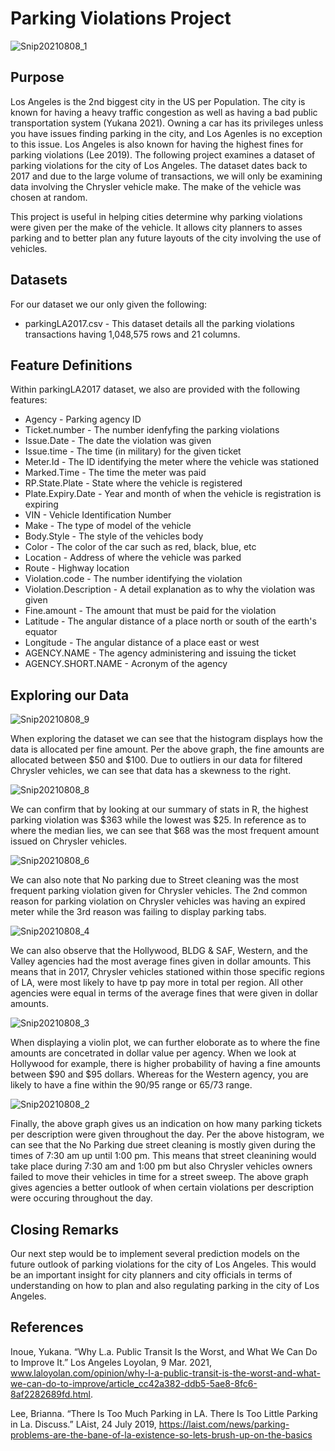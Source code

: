 # Parking Violations Project 

![Snip20210808_1](https://user-images.githubusercontent.com/24769002/128640756-eebc0094-fc51-4f07-9edc-af04df99cc40.png)


Purpose
------------------------
Los Angeles is the 2nd biggest city in the US per Population. The city is known for having a heavy traffic congestion as well as having a bad public transportation system (Yukana 2021). Owning a car has its privileges unless you have issues finding parking in the city, and Los Agenles is no exception to this issue. Los Angeles is also known for having the highest fines for parking violations (Lee 2019). The following project examines a dataset of parking violations for the city of Los Angeles. The dataset dates back to 2017 and due to the large volume of transactions, we will only be examining data involving the Chrysler vehicle make. The make of the vehicle was chosen at random.

This project is useful in helping cities determine why parking violations were given per the make of the vehicle. It allows city planners to asses parking and to better plan any future layouts of the city involving the use of vehicles.

Datasets
------------------------
For our dataset we our only given the following:
  * parkingLA2017.csv - This dataset details all the parking violations transactions having 1,048,575 rows and 21 columns.

Feature Definitions
------------------------
Within parkingLA2017 dataset, we also are provided with the following features:
  * Agency - Parking agency ID 
  * Ticket.number - The number idenfyfing the parking violations
  * Issue.Date - The date the violation was given
  * Issue.time - The time (in military) for the given ticket
  * Meter.Id - The ID identifying the meter where the vehicle was stationed
  * Marked.Time - The time the meter was paid
  * RP.State.Plate - State where the vehicle is registered
  * Plate.Expiry.Date - Year and month of when the vehicle is registration is expiring
  * VIN - Vehicle Identification Number
  * Make - The type of model of the vehicle
  * Body.Style - The style of the vehicles body
  * Color - The color of the car such as red, black, blue, etc
  * Location - Address of where the vehicle was parked
  * Route - Highway location
  * Violation.code - The number identifying the violation
  * Violation.Description - A detail explanation as to why the violation was given
  * Fine.amount - The amount that must be paid for the violation
  * Latitude - The angular distance of a place north or south of the earth's equator
  * Longitude - The angular distance of a place east or west 
  * AGENCY.NAME - The agency administering and issuing the ticket
  * AGENCY.SHORT.NAME - Acronym of the agency 

Exploring our Data
------------------------
![Snip20210808_9](https://user-images.githubusercontent.com/24769002/128643030-5d1c63f9-74df-46cf-afdd-62ff639b2361.png)

When exploring the dataset we can see that the histogram displays how the data is allocated per fine amount. Per the above graph, the fine amounts are allocated between $50 and $100. Due to outliers in our data for filtered Chrysler vehicles, we can see that data has a skewness to the right.

![Snip20210808_8](https://user-images.githubusercontent.com/24769002/128643175-22017830-1a56-45c3-b9d7-04b88721dd4b.png)

We can confirm that by looking at our summary of stats in R, the highest parking violation was $363 while the lowest was $25. In reference as to where the median lies, we can see that $68 was the most frequent amount issued on Chrysler vehicles.

![Snip20210808_6](https://user-images.githubusercontent.com/24769002/128643067-163f48b3-fe57-4c03-9e1b-e0699dbd27e8.png)

We can also note that No parking due to Street cleaning was the most frequent parking violation given for Chrysler vehicles. The 2nd common reason for parking violation on Chrysler vehicles was having an expired meter while the 3rd reason was failing to display parking tabs.

![Snip20210808_4](https://user-images.githubusercontent.com/24769002/128643081-370f10b2-af7f-43d2-ab6b-275bba9af391.png)

We can also observe that the Hollywood, BLDG & SAF, Western, and the Valley agencies had the most average fines given in dollar amounts. This means that in 2017, Chrysler vehicles stationed within those specific regions of LA, were most likely to have tp pay more in total per region. All other agencies were equal in terms of the average fines that were given in dollar amounts.

![Snip20210808_3](https://user-images.githubusercontent.com/24769002/128643100-258b2fdc-d7fa-4f02-bc78-3499f19b1a2a.png)

When displaying a violin plot, we can further eloborate as to where the fine amounts are concetrated in dollar value per agency. When we look at Hollywood for example, there is higher probability of having a fine amounts between $90 and $95 dollars. Whereas for the Western agency, you are likely to have a fine within the $90/$95 range or $65/$73 range.   

![Snip20210808_2](https://user-images.githubusercontent.com/24769002/128643182-8d5919c0-0249-4e03-8033-a9657575f8a8.png)

Finally, the above graph gives us an indication on how many parking tickets per description were given throughout the day. Per the above histogram, we can see that the No Parking due street cleaning is mostly given during the times of 7:30 am up until 1:00 pm. This means that street cleanining would take place during 7:30 am and 1:00 pm but also Chrysler vehicles owners failed to move their vehicles in time for a street sweep. The above graph gives agencies a better outlook of when certain violations per description were occuring throughout the day. 

Closing Remarks
------------------------
Our next step would be to implement several prediction models on the future outlook of parking violations for the city of Los Angeles. This would be an important insight for city planners and city officials in terms of understanding on how to plan and also regulating parking in the city of Los Angeles.



References
------------------------
Inoue, Yukana. “Why L.a. Public Transit Is the Worst, and What We Can Do to Improve It.” Los Angeles Loyolan, 9 Mar. 2021, www.laloyolan.com/opinion/why-l-a-public-transit-is-the-worst-and-what-we-can-do-to-improve/article_cc42a382-ddb5-5ae8-8fc6-8af2282689fd.html. 

Lee, Brianna. “There Is Too Much Parking in LA. There Is Too Little Parking in La. Discuss.” LAist, 24 July 2019, 
https://laist.com/news/parking-problems-are-the-bane-of-la-existence-so-lets-brush-up-on-the-basics
